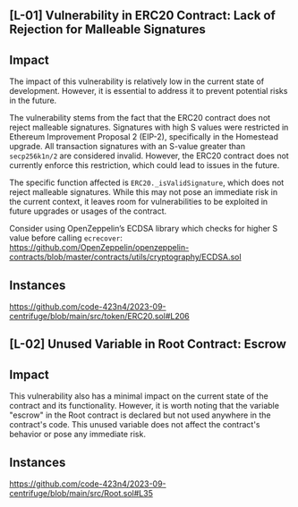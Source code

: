 ## [L-01] Vulnerability in ERC20 Contract: Lack of Rejection for Malleable Signatures

## Impact
The impact of this vulnerability is relatively low in the current state of development. However, it is essential to address it to prevent potential risks in the future.

The vulnerability stems from the fact that the ERC20 contract does not reject malleable signatures. Signatures with high S values were restricted in Ethereum Improvement Proposal 2 (EIP-2), specifically in the Homestead upgrade. All transaction signatures with an S-value greater than `secp256k1n/2` are considered invalid. However, the ERC20 contract does not currently enforce this restriction, which could lead to issues in the future.

The specific function affected is `ERC20._isValidSignature`, which does not reject malleable signatures. While this may not pose an immediate risk in the current context, it leaves room for vulnerabilities to be exploited in future upgrades or usages of the contract.

Consider using OpenZeppelin’s ECDSA library which checks for higher S value before calling `ecrecover`: https://github.com/OpenZeppelin/openzeppelin-contracts/blob/master/contracts/utils/cryptography/ECDSA.sol

## Instances
https://github.com/code-423n4/2023-09-centrifuge/blob/main/src/token/ERC20.sol#L206

## [L-02] Unused Variable in Root Contract: Escrow

## Impact
This vulnerability also has a minimal impact on the current state of the contract and its functionality. However, it is worth noting that the variable "escrow" in the Root contract is declared but not used anywhere in the contract's code. This unused variable does not affect the contract's behavior or pose any immediate risk.

## Instances
https://github.com/code-423n4/2023-09-centrifuge/blob/main/src/Root.sol#L35